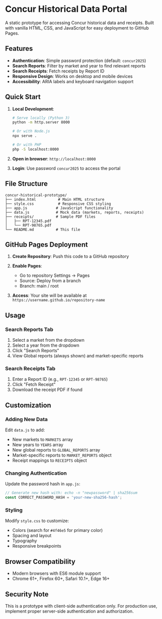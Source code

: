 # Concur Historical Data Portal

<!-- Made with 🤖 by Claude Code -->

A static prototype for accessing Concur historical data and receipts. Built with vanilla HTML, CSS, and JavaScript for easy deployment to GitHub Pages.

## Features

- **Authentication**: Simple password protection (default: `concur2025`)
- **Search Reports**: Filter by market and year to find relevant reports
- **Search Receipts**: Fetch receipts by Report ID
- **Responsive Design**: Works on desktop and mobile devices
- **Accessibility**: ARIA labels and keyboard navigation support

## Quick Start

1. **Local Development**:
   ```bash
   # Serve locally (Python 3)
   python -m http.server 8000
   
   # Or with Node.js
   npx serve .
   
   # Or with PHP
   php -S localhost:8000
   ```

2. **Open in browser**: `http://localhost:8000`

3. **Login**: Use password `concur2025` to access the portal

## File Structure

```
concur-historical-prototype/
├── index.html          # Main HTML structure
├── style.css           # Responsive CSS styling
├── app.js             # JavaScript functionality
├── data.js            # Mock data (markets, reports, receipts)
├── receipts/          # Sample PDF files
│   ├── RPT-12345.pdf
│   └── RPT-98765.pdf
└── README.md          # This file
```

## GitHub Pages Deployment

1. **Create Repository**: Push this code to a GitHub repository

2. **Enable Pages**:
   - Go to repository Settings → Pages
   - Source: Deploy from a branch
   - Branch: main / root

3. **Access**: Your site will be available at `https://username.github.io/repository-name`

## Usage

### Search Reports Tab
1. Select a market from the dropdown
2. Select a year from the dropdown  
3. Click "Search Reports"
4. View Global reports (always shown) and market-specific reports

### Search Receipts Tab
1. Enter a Report ID (e.g., `RPT-12345` or `RPT-98765`)
2. Click "Fetch Receipt"
3. Download the receipt PDF if found

## Customization

### Adding New Data
Edit `data.js` to add:
- New markets to `MARKETS` array
- New years to `YEARS` array
- New global reports to `GLOBAL_REPORTS` array
- Market-specific reports to `MARKET_REPORTS` object
- Receipt mappings to `RECEIPTS` object

### Changing Authentication
Update the password hash in `app.js`:
```javascript
// Generate new hash with: echo -n "newpassword" | sha256sum
const CORRECT_PASSWORD_HASH = 'your-new-sha256-hash';
```

### Styling
Modify `style.css` to customize:
- Colors (search for `#4f46e5` for primary color)
- Spacing and layout
- Typography
- Responsive breakpoints

## Browser Compatibility

- Modern browsers with ES6 module support
- Chrome 61+, Firefox 60+, Safari 10.1+, Edge 16+

## Security Note

This is a prototype with client-side authentication only. For production use, implement proper server-side authentication and authorization.